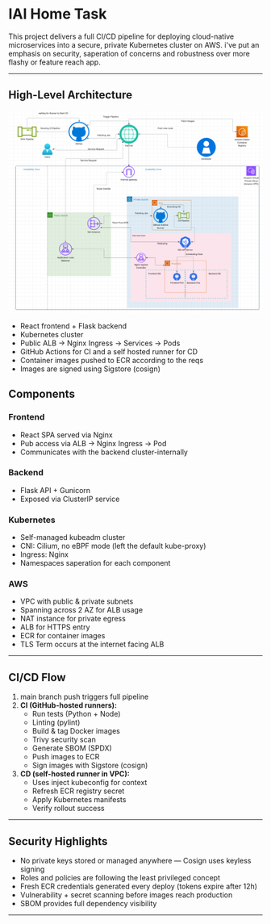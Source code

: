 

# IAI Home Task

This project delivers a full CI/CD pipeline for deploying cloud-native microservices into a secure, private Kubernetes cluster on AWS. i've put an emphasis on security, saperation of concerns and robustness over more flashy or feature reach app.

---

##  High-Level Architecture


![](image.png)


- React frontend + Flask backend
- Kubernetes cluster 
- Public ALB → Nginx Ingress → Services → Pods
- GitHub Actions for CI and a self hosted runner for CD
- Container images pushed to ECR according to the reqs
- Images are signed using Sigstore (cosign)


## Components

### **Frontend**
- React SPA served via Nginx 
- Pub access via ALB -> Nginx Ingress -> Pod
- Communicates with the backend cluster-internally

### **Backend**
- Flask API + Gunicorn
- Exposed via ClusterIP service

### **Kubernetes**
- Self-managed kubeadm cluster 
- CNI: Cilium, no eBPF mode (left the default kube-proxy)
- Ingress: Nginx   
- Namespaces saperation for each component

### **AWS**
- VPC with public & private subnets
- Spanning across 2 AZ for ALB usage 
- NAT instance for private egress
- ALB for HTTPS entry
- ECR for container images
- TLS Term occurs at the internet facing ALB

---

##  CI/CD Flow

1. main branch push triggers full pipeline
2. **CI (GitHub-hosted runners):**
   - Run tests (Python + Node)
   - Linting (pylint)
   - Build & tag Docker images
   - Trivy security scan
   - Generate SBOM (SPDX)
   - Push images to ECR
   - Sign images with Sigstore (cosign)
3. **CD (self-hosted runner in VPC):**
   - Uses inject kubeconfig for context
   - Refresh ECR registry secret 
   - Apply Kubernetes manifests
   - Verify rollout success


---

##  Security Highlights

- No private keys stored or managed anywhere — Cosign uses keyless signing
- Roles and policies are following the least privileged concept
- Fresh ECR credentials generated every deploy (tokens expire after 12h)
- Vulnerability + secret scanning before images reach production
- SBOM provides full dependency visibility

---



